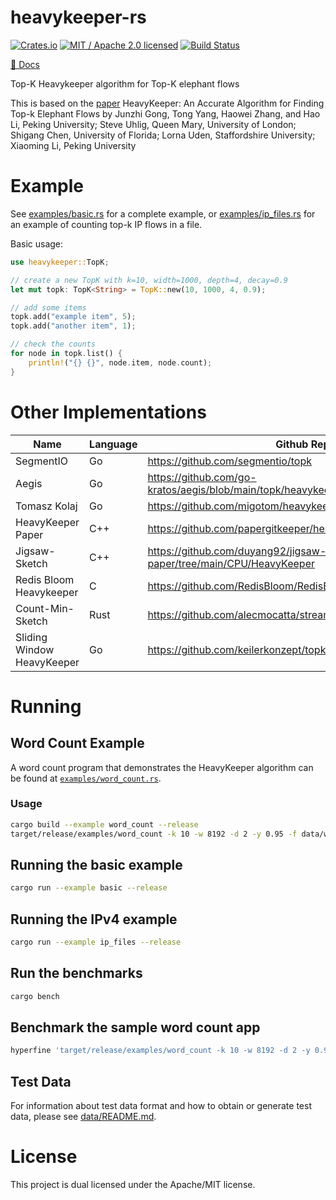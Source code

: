 # heavykeeper-rs

[![Crates.io][crates-badge]][crates-url]
[![MIT / Apache 2.0 licensed][license-badge]][license-url]
[![Build Status][actions-badge]][actions-url]

[crates-badge]: https://img.shields.io/crates/v/heavykeeper.svg
[crates-url]: https://crates.io/crates/heavykeeper
[license-badge]: https://img.shields.io/crates/l/heavykeeper.svg
[license-url]: https://github.com/pmcgleenon/heavykeeper-rs/blob/master/LICENSE
[actions-badge]: https://github.com/pmcgleenon/heavykeeper-rs/actions/workflows/rust.yml/badge.svg
[actions-url]: https://github.com/pmcgleenon/heavykeeper-rs/actions?query=workflow%3Arust+branch%3Amain


[📖 Docs](https://docs.rs/heavykeeper)

Top-K Heavykeeper algorithm for Top-K elephant flows

This is based on the [paper](https://www.usenix.org/system/files/conference/atc18/atc18-gong.pdf)
HeavyKeeper: An Accurate Algorithm for Finding Top-k Elephant Flows
by Junzhi Gong, Tong Yang, Haowei Zhang, and Hao Li, Peking University;
Steve Uhlig, Queen Mary, University of London; Shigang Chen, University of Florida;
Lorna Uden, Staffordshire University; Xiaoming Li, Peking University

# Example

See [examples/basic.rs](examples/basic.rs) for a complete example, or [examples/ip_files.rs](examples/ip_files.rs) for an example of counting top-k IP flows in a file.

Basic usage:
```rust
use heavykeeper::TopK;

// create a new TopK with k=10, width=1000, depth=4, decay=0.9
let mut topk: TopK<String> = TopK::new(10, 1000, 4, 0.9);

// add some items
topk.add("example item", 5);
topk.add("another item", 1);

// check the counts
for node in topk.list() {
    println!("{} {}", node.item, node.count);
}
```

# Other Implementations

| Name                       | Language | Github Repo                                                                  |
|----------------------------|----------|------------------------------------------------------------------------------|
| SegmentIO                  | Go       | https://github.com/segmentio/topk                                            |
| Aegis                      | Go       | https://github.com/go-kratos/aegis/blob/main/topk/heavykeeper.go             |
| Tomasz Kolaj               | Go       | https://github.com/migotom/heavykeeper                                       |
| HeavyKeeper Paper          | C++      | https://github.com/papergitkeeper/heavy-keeper-project                       |
| Jigsaw-Sketch              | C++      | https://github.com/duyang92/jigsaw-sketch-paper/tree/main/CPU/HeavyKeeper    |
| Redis Bloom Heavykeeper    | C        | https://github.com/RedisBloom/RedisBloom/blob/master/src/topk.c              |
| Count-Min-Sketch           | Rust     | https://github.com/alecmocatta/streaming_algorithms                          |
| Sliding Window HeavyKeeper | Go       | https://github.com/keilerkonzept/topk                                        |

# Running

## Word Count Example

A word count program that demonstrates the HeavyKeeper algorithm can be found at [`examples/word_count.rs`](examples/word_count.rs).

### Usage
```bash
cargo build --example word_count --release
target/release/examples/word_count -k 10 -w 8192 -d 2 -y 0.95 -f data/war_and_peace.txt
```

## Running the basic example 
```bash
cargo run --example basic --release
```

## Running the IPv4 example 
```bash
cargo run --example ip_files --release
```

## Run the benchmarks
```bash
cargo bench
```

## Benchmark the sample word count app
```bash
hyperfine 'target/release/examples/word_count -k 10 -w 8192 -d 2 -y 0.95 -f data/war_and_peace.txt'
```

## Test Data

For information about test data format and how to obtain or generate test data, please see [data/README.md](data/README.md).

# License
This project is dual licensed under the Apache/MIT license.   
